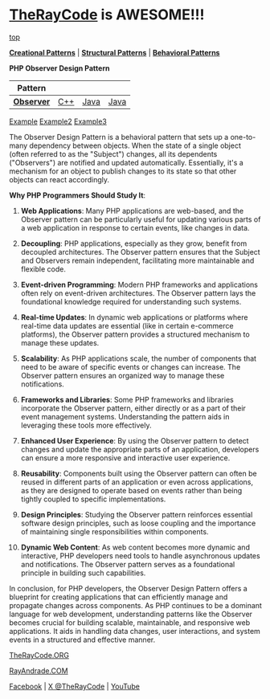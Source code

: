 # [TheRayCode](../../../README.md) is AWESOME!!!

[top](../README.md)

**[Creational Patterns](../../Creational/README.md)** | **[Structural Patterns](../../Structural/README.md)** | **[Behavioral Patterns](../README.md)**

**PHP Observer Design Pattern**

|Pattern|   |   |   |
|---|---|---|---|
| [**Observer**](README.md) | [C++](../../../CPP/Behavioral/Observer/README.md) | [Java](../../../Java/Behavioral/Observer/README.md) | [Java](../../../Java/Behavioral/Observer/README.md) |

[Example](Example/README.md) [Example2](Example2/README.md) [Example3](Example3/README.md)

The Observer Design Pattern is a behavioral pattern that sets up a one-to-many dependency between objects. When the state of a single object (often referred to as the "Subject") changes, all its dependents ("Observers") are notified and updated automatically. Essentially, it's a mechanism for an object to publish changes to its state so that other objects can react accordingly.

**Why PHP Programmers Should Study It**:

1. **Web Applications**: Many PHP applications are web-based, and the Observer pattern can be particularly useful for updating various parts of a web application in response to certain events, like changes in data.

2. **Decoupling**: PHP applications, especially as they grow, benefit from decoupled architectures. The Observer pattern ensures that the Subject and Observers remain independent, facilitating more maintainable and flexible code.

3. **Event-driven Programming**: Modern PHP frameworks and applications often rely on event-driven architectures. The Observer pattern lays the foundational knowledge required for understanding such systems.

4. **Real-time Updates**: In dynamic web applications or platforms where real-time data updates are essential (like in certain e-commerce platforms), the Observer pattern provides a structured mechanism to manage these updates.

5. **Scalability**: As PHP applications scale, the number of components that need to be aware of specific events or changes can increase. The Observer pattern ensures an organized way to manage these notifications.

6. **Frameworks and Libraries**: Some PHP frameworks and libraries incorporate the Observer pattern, either directly or as a part of their event management systems. Understanding the pattern aids in leveraging these tools more effectively.

7. **Enhanced User Experience**: By using the Observer pattern to detect changes and update the appropriate parts of an application, developers can ensure a more responsive and interactive user experience.

8. **Reusability**: Components built using the Observer pattern can often be reused in different parts of an application or even across applications, as they are designed to operate based on events rather than being tightly coupled to specific implementations.

9. **Design Principles**: Studying the Observer pattern reinforces essential software design principles, such as loose coupling and the importance of maintaining single responsibilities within components.

10. **Dynamic Web Content**: As web content becomes more dynamic and interactive, PHP developers need tools to handle asynchronous updates and notifications. The Observer pattern serves as a foundational principle in building such capabilities.

In conclusion, for PHP developers, the Observer Design Pattern offers a blueprint for creating applications that can efficiently manage and propagate changes across components. As PHP continues to be a dominant language for web development, understanding patterns like the Observer becomes crucial for building scalable, maintainable, and responsive web applications. It aids in handling data changes, user interactions, and system events in a structured and effective manner.

[TheRayCode.ORG](https://www.TheRayCode.org)

[RayAndrade.COM](https://www.RayAndrade.com)

[Facebook](https://www.facebook.com/TheRayCode/) | [X @TheRayCode](https://www.x.com/TheRayCode/) | [YouTube](https://www.youtube.com/TheRayCode/)
